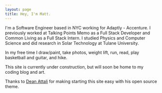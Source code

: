 ```yaml
---
layout: page
title: Hey, I'm Matt.
---
```


I'm a Software Engineer based in NYC working for Adaptly - Accenture. I previously worked at Talking Points Memo as a Full Stack Developer and Common Living as a Full Stack Intern. I studied Physics and Computer Science and did research in Solar Technology at Tulane University.

In my free time I draw/paint, take photos, weight lift, run, read, play basketball and guitar, and hike.

This site is currently under construction, but will soon be home to my coding blog and art.

Thanks to <a href="https://deanattali.com/beautiful-jekyll/">Dean Attali</a> for making starting this site easy with his open source theme.
